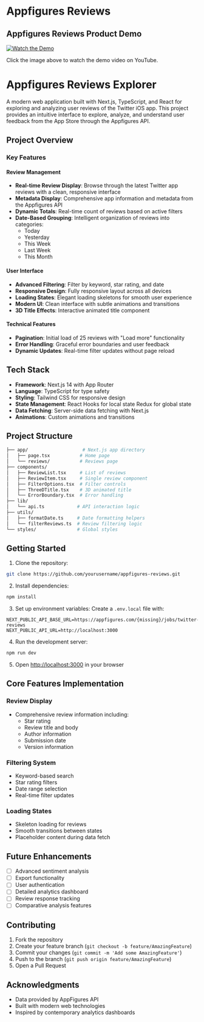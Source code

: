# Appfigures Reviews

## Appfigures Reviews Product Demo

[![Watch the Demo](https://img.youtube.com/vi/kp8C-1XOF-Y/maxresdefault.jpg)](https://youtu.be/kp8C-1XOF-Y)

Click the image above to watch the demo video on YouTube.

# Appfigures Reviews Explorer

A modern web application built with Next.js, TypeScript, and React for exploring and analyzing user reviews of the Twitter iOS app. This project provides an intuitive interface to explore, analyze, and understand user feedback from the App Store through the Appfigures API.

## Project Overview

### Key Features

#### Review Management

- **Real-time Review Display**: Browse through the latest Twitter app reviews with a clean, responsive interface
- **Metadata Display**: Comprehensive app information and metadata from the Appfigures API
- **Dynamic Totals**: Real-time count of reviews based on active filters
- **Date-Based Grouping**: Intelligent organization of reviews into categories:
  - Today
  - Yesterday
  - This Week
  - Last Week
  - This Month

#### User Interface

- **Advanced Filtering**: Filter by keyword, star rating, and date
- **Responsive Design**: Fully responsive layout across all devices
- **Loading States**: Elegant loading skeletons for smooth user experience
- **Modern UI**: Clean interface with subtle animations and transitions
- **3D Title Effects**: Interactive animated title component

#### Technical Features

- **Pagination**: Initial load of 25 reviews with "Load more" functionality
- **Error Handling**: Graceful error boundaries and user feedback
- **Dynamic Updates**: Real-time filter updates without page reload

## Tech Stack

- **Framework**: Next.js 14 with App Router
- **Language**: TypeScript for type safety
- **Styling**: Tailwind CSS for responsive design
- **State Management**: React Hooks for local state Redux for global state
- **Data Fetching**: Server-side data fetching with Next.js
- **Animations**: Custom animations and transitions

## Project Structure

```bash
├── app/                    # Next.js app directory
│   ├── page.tsx           # Home page
│   └── reviews/           # Reviews page
├── components/
│   ├── ReviewList.tsx     # List of reviews
│   ├── ReviewItem.tsx     # Single review component
│   ├── FilterOptions.tsx  # Filter controls
│   ├── ThreeDTitle.tsx    # 3D animated title
│   └── ErrorBoundary.tsx  # Error handling
├── lib/
│   └── api.ts            # API interaction logic
├── utils/
│   ├── formatDate.ts     # Date formatting helpers
│   └── filterReviews.ts  # Review filtering logic
└── styles/               # Global styles
```

## Getting Started

1. Clone the repository:

```bash
git clone https://github.com/yourusername/appfigures-reviews.git
```

2. Install dependencies:

```bash
npm install
```

3. Set up environment variables:
   Create a `.env.local` file with:

```env
NEXT_PUBLIC_API_BASE_URL=https://appfigures.com/{missing}/jobs/twitter-reviews
NEXT_PUBLIC_API_URL=http://localhost:3000
```

4. Run the development server:

```bash
npm run dev
```

5. Open [http://localhost:3000](http://localhost:3000) in your browser

## Core Features Implementation

### Review Display

- Comprehensive review information including:
  - Star rating
  - Review title and body
  - Author information
  - Submission date
  - Version information

### Filtering System

- Keyword-based search
- Star rating filters
- Date range selection
- Real-time filter updates

### Loading States

- Skeleton loading for reviews
- Smooth transitions between states
- Placeholder content during data fetch

## Future Enhancements

- [ ] Advanced sentiment analysis
- [ ] Export functionality
- [ ] User authentication
- [ ] Detailed analytics dashboard
- [ ] Review response tracking
- [ ] Comparative analysis features

## Contributing

1. Fork the repository
2. Create your feature branch (`git checkout -b feature/AmazingFeature`)
3. Commit your changes (`git commit -m 'Add some AmazingFeature'`)
4. Push to the branch (`git push origin feature/AmazingFeature`)
5. Open a Pull Request

## Acknowledgments

- Data provided by AppFigures API
- Built with modern web technologies
- Inspired by contemporary analytics dashboards
